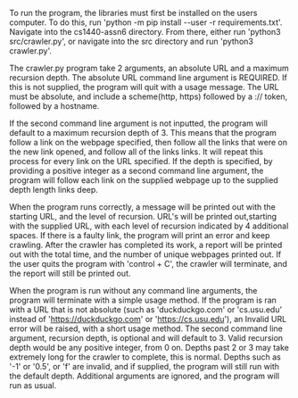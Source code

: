 To run the program, the libraries must first be installed on the users computer. To do 
this, run 'python -m pip install --user -r requirements.txt'. Navigate into the 
cs1440-assn6 directory. From there, either run 'python3 src/crawler.py', or navigate 
into the src directory and run 'python3 crawler.py'.

The crawler.py program take 2 arguments, an absolute URL and a maximum recursion depth. 
The absolute URL command line argument is REQUIRED. If this is not supplied, the program 
will quit with a usage message. The URL must be absolute, and include a scheme(http, 
https) followed by a :// token, followed by a hostname.

If the second command line argument is not inputted, the program will default to a 
maximum recursion depth of 3. This means that the program follow a link on the webpage 
specified, then follow all the links that were on the new link opened, and follow all of 
the links links. It will repeat this process for every link on the URL specified. If the 
depth is specified, by providing a positive integer as a second command line argument, 
the program will follow each link on the supplied webpage up to the supplied depth 
length links deep. 

When the program runs correctly, a message will be printed out with the starting 
URL, and the level of recursion. URL's will be printed out,starting with the supplied 
URL,  with each level of recursion indicated by 4 additional spaces. If there is a 
faulty link, the program will print an error and keep crawling. After the crawler has 
completed its work, a report will be printed out with the total time, and the number of 
unique webpages printed out. If the user quits the program with 'control + C', the 
crawler will terminate, and the report will still be printed out. 

When the program is run without any command line arguments, the program will terminate 
with a simple usage method. If the program is ran with a URL that is not absolute (such 
as 'duckduckgo.com' or 'cs.usu.edu' instead of 'https://duckduckgo.com' or 
'https://cs.usu.edu'), an Invalid URL error will be raised, with a short usage method. 
The second command line argument, recursion depth, is optional and will default to 3. 
Valid recursion depth would be any positive integer, from 0 on. Depths past 2 or 3 may 
take extremely long for the crawler to complete, this is normal. Depths such as '-1' or 
'0.5', or 'f' are invalid, and if supplied, the program will still run with the 
default depth. Additional arguments are ignored, and the program will run as usual.
